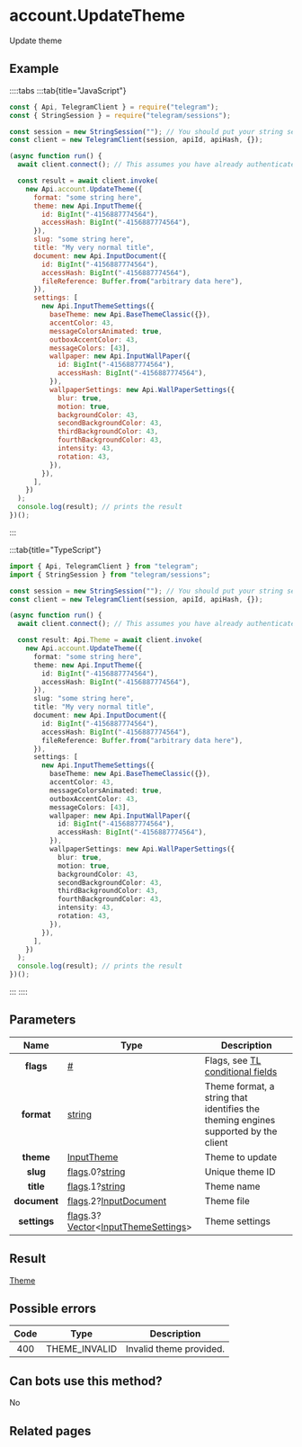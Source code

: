 # account.UpdateTheme

Update theme

## Example

::::tabs
:::tab{title="JavaScript"}

```js
const { Api, TelegramClient } = require("telegram");
const { StringSession } = require("telegram/sessions");

const session = new StringSession(""); // You should put your string session here
const client = new TelegramClient(session, apiId, apiHash, {});

(async function run() {
  await client.connect(); // This assumes you have already authenticated with .start()

  const result = await client.invoke(
    new Api.account.UpdateTheme({
      format: "some string here",
      theme: new Api.InputTheme({
        id: BigInt("-4156887774564"),
        accessHash: BigInt("-4156887774564"),
      }),
      slug: "some string here",
      title: "My very normal title",
      document: new Api.InputDocument({
        id: BigInt("-4156887774564"),
        accessHash: BigInt("-4156887774564"),
        fileReference: Buffer.from("arbitrary data here"),
      }),
      settings: [
        new Api.InputThemeSettings({
          baseTheme: new Api.BaseThemeClassic({}),
          accentColor: 43,
          messageColorsAnimated: true,
          outboxAccentColor: 43,
          messageColors: [43],
          wallpaper: new Api.InputWallPaper({
            id: BigInt("-4156887774564"),
            accessHash: BigInt("-4156887774564"),
          }),
          wallpaperSettings: new Api.WallPaperSettings({
            blur: true,
            motion: true,
            backgroundColor: 43,
            secondBackgroundColor: 43,
            thirdBackgroundColor: 43,
            fourthBackgroundColor: 43,
            intensity: 43,
            rotation: 43,
          }),
        }),
      ],
    })
  );
  console.log(result); // prints the result
})();
```

:::

:::tab{title="TypeScript"}

```ts
import { Api, TelegramClient } from "telegram";
import { StringSession } from "telegram/sessions";

const session = new StringSession(""); // You should put your string session here
const client = new TelegramClient(session, apiId, apiHash, {});

(async function run() {
  await client.connect(); // This assumes you have already authenticated with .start()

  const result: Api.Theme = await client.invoke(
    new Api.account.UpdateTheme({
      format: "some string here",
      theme: new Api.InputTheme({
        id: BigInt("-4156887774564"),
        accessHash: BigInt("-4156887774564"),
      }),
      slug: "some string here",
      title: "My very normal title",
      document: new Api.InputDocument({
        id: BigInt("-4156887774564"),
        accessHash: BigInt("-4156887774564"),
        fileReference: Buffer.from("arbitrary data here"),
      }),
      settings: [
        new Api.InputThemeSettings({
          baseTheme: new Api.BaseThemeClassic({}),
          accentColor: 43,
          messageColorsAnimated: true,
          outboxAccentColor: 43,
          messageColors: [43],
          wallpaper: new Api.InputWallPaper({
            id: BigInt("-4156887774564"),
            accessHash: BigInt("-4156887774564"),
          }),
          wallpaperSettings: new Api.WallPaperSettings({
            blur: true,
            motion: true,
            backgroundColor: 43,
            secondBackgroundColor: 43,
            thirdBackgroundColor: 43,
            fourthBackgroundColor: 43,
            intensity: 43,
            rotation: 43,
          }),
        }),
      ],
    })
  );
  console.log(result); // prints the result
})();
```

:::
::::

## Parameters

|     Name     | Type                                                                                                                                                                                                        | Description                                                                                             |
| :----------: | ----------------------------------------------------------------------------------------------------------------------------------------------------------------------------------------------------------- | ------------------------------------------------------------------------------------------------------- |
|  **flags**   | [#](https://core.telegram.org/type/%23)                                                                                                                                                                     | Flags, see [TL conditional fields](https://core.telegram.org/mtproto/TL-combinators#conditional-fields) |
|  **format**  | [string](https://core.telegram.org/type/string)                                                                                                                                                             | Theme format, a string that identifies the theming engines supported by the client                      |
|  **theme**   | [InputTheme](https://core.telegram.org/type/InputTheme)                                                                                                                                                     | Theme to update                                                                                         |
|   **slug**   | [flags](https://core.telegram.org/mtproto/TL-combinators#conditional-fields).0?[string](https://core.telegram.org/type/string)                                                                              | Unique theme ID                                                                                         |
|  **title**   | [flags](https://core.telegram.org/mtproto/TL-combinators#conditional-fields).1?[string](https://core.telegram.org/type/string)                                                                              | Theme name                                                                                              |
| **document** | [flags](https://core.telegram.org/mtproto/TL-combinators#conditional-fields).2?[InputDocument](https://core.telegram.org/type/InputDocument)                                                                | Theme file                                                                                              |
| **settings** | [flags](https://core.telegram.org/mtproto/TL-combinators#conditional-fields).3?[Vector](https://core.telegram.org/type/Vector%20t)<[InputThemeSettings](https://core.telegram.org/type/InputThemeSettings)> | Theme settings                                                                                          |

## Result

[Theme](https://core.telegram.org/type/Theme)

## Possible errors

| Code | Type          | Description             |
| :--: | ------------- | ----------------------- |
| 400  | THEME_INVALID | Invalid theme provided. |

## Can bots use this method?

No

## Related pages
